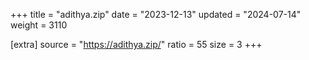 +++
title = "adithya.zip"
date = "2023-12-13"
updated = "2024-07-14"
weight = 3110

[extra]
source = "https://adithya.zip/"
ratio = 55
size = 3
+++
